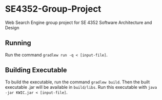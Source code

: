 # SE4352-Group-Project
Web Search Engine group project for SE 4352 Software Architecture and Design

## Running
Run the command `gradlew run -q < [input-file]`.

## Building Executable
To build the executable, run the command `gradlew build`. Then the built executable .jar will be available in `build/libs`. Run this executable with `java -jar KWIC.jar < [input-file]`.
